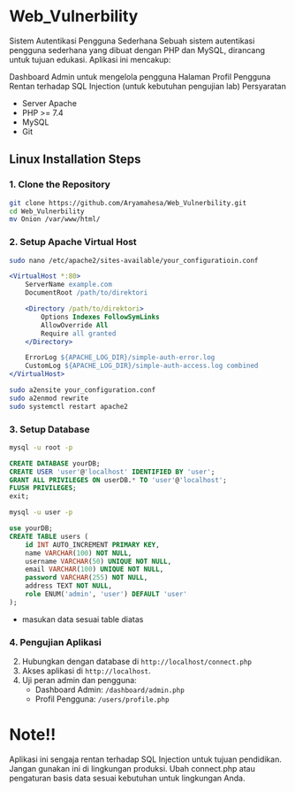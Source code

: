 # Web_Vulnerbility

Sistem Autentikasi Pengguna Sederhana
Sebuah sistem autentikasi pengguna sederhana yang dibuat dengan PHP dan MySQL, dirancang untuk tujuan edukasi. Aplikasi ini mencakup:

Dashboard Admin untuk mengelola pengguna
Halaman Profil Pengguna
Rentan terhadap SQL Injection (untuk kebutuhan pengujian lab)
Persyaratan
- Server Apache
- PHP >= 7.4
- MySQL
- Git

## Linux Installation Steps

### 1. Clone the Repository
```bash
git clone https://github.com/Aryamahesa/Web_Vulnerbility.git
cd Web_Vulnerbility
mv Onion /var/www/html/
```
### 2. Setup Apache Virtual Host
```bash
sudo nano /etc/apache2/sites-available/your_configuratioin.conf
```
```apache
<VirtualHost *:80>
    ServerName example.com
    DocumentRoot /path/to/direktori

    <Directory /path/to/direktori>
        Options Indexes FollowSymLinks
        AllowOverride All
        Require all granted
    </Directory>

    ErrorLog ${APACHE_LOG_DIR}/simple-auth-error.log
    CustomLog ${APACHE_LOG_DIR}/simple-auth-access.log combined
</VirtualHost>
```
```bash
sudo a2ensite your_configuration.conf
sudo a2enmod rewrite
sudo systemctl restart apache2
```
### 3. Setup Database
```bash
mysql -u root -p
```
```sql
CREATE DATABASE yourDB;
CREATE USER 'user'@'localhost' IDENTIFIED BY 'user';
GRANT ALL PRIVILEGES ON userDB.* TO 'user'@'localhost';
FLUSH PRIVILEGES;
exit;
```
```bash
mysql -u user -p
```

```sql
use yourDB;
CREATE TABLE users (
    id INT AUTO_INCREMENT PRIMARY KEY,
    name VARCHAR(100) NOT NULL,
    username VARCHAR(50) UNIQUE NOT NULL,
    email VARCHAR(100) UNIQUE NOT NULL,
    password VARCHAR(255) NOT NULL,
    address TEXT NOT NULL,
    role ENUM('admin', 'user') DEFAULT 'user'
);
```
- masukan data sesuai table diatas
  
### 4. Pengujian Aplikasi
2. Hubungkan dengan database di `http://localhost/connect.php`
2. Akses aplikasi di `http://localhost`. 
4. Uji peran admin dan pengguna:
    - Dashboard Admin: `/dashboard/admin.php`
    - Profil Pengguna: `/users/profile.php`

# Note!!
Aplikasi ini sengaja rentan terhadap SQL Injection untuk tujuan pendidikan. Jangan gunakan ini di lingkungan produksi.
Ubah connect.php atau pengaturan basis data sesuai kebutuhan untuk lingkungan Anda.




